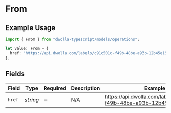 # From

## Example Usage

```typescript
import { From } from "dwolla-typescript/models/operations";

let value: From = {
  href: "https://api.dwolla.com/labels/c91c501c-f49b-48be-a93b-12b45e152d45",
};
```

## Fields

| Field                                                              | Type                                                               | Required                                                           | Description                                                        | Example                                                            |
| ------------------------------------------------------------------ | ------------------------------------------------------------------ | ------------------------------------------------------------------ | ------------------------------------------------------------------ | ------------------------------------------------------------------ |
| `href`                                                             | *string*                                                           | :heavy_minus_sign:                                                 | N/A                                                                | https://api.dwolla.com/labels/c91c501c-f49b-48be-a93b-12b45e152d45 |